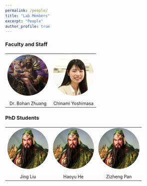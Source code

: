 ```yaml
---
permalink: /people/
title: "Lab Members"
excerpt: "People"
author_profile: true
---
```


### Faculty and Staff

<table  style="border: none; margin-top:20px;">
  <tr>
    <td align="center" valign="top" style="border: none;"><img src="../images/boss_v2.jpg" alt="jing" style="margin-bottom:40px; height:400px;width:400px; zoom:33%;border-radius: 50%;zoom:33%;" />
    <br>Dr. Bohan Zhuang
    </td>
    <td align="center" valign="top" style="border: none;"><img src="../images/scret.jpg" alt="jing" style="margin-bottom:40px; width:400px;height:400px; zoom:33%;border-radius: 50%;zoom:33%;" />
    <br>Chinami Yoshimasa
    </td>
  </tr>
 </table>


### PhD Students
 
<table  style="border: none; margin-top:20px;">
  <tr>
    <td align="center" valign="top" style="border: none;"><img src="../images/guanyu.jpg" alt="jing" style="margin-bottom:40px; height:400px;width:400px; zoom:33%;border-radius: 50%;zoom:33%;" />
    <br>Jing Liu
    </td>
    <td align="center" valign="top" style="border: none;"><img src="../images/guanyu.jpg" alt="jing" style="margin-bottom:40px; width:400px;height:400px; zoom:33%;border-radius: 50%;zoom:33%;" />
    <br>Haoyu He
    </td>
    <td align="center" valign="top" style="border: none;"><img src="../images/guanyu.jpg" alt="jing" style="margin-bottom:40px; width:400px;height:400px; zoom:33%;border-radius: 50%;zoom:33%;" />
    <br>Zizheng Pan
    </td>
  </tr>
 </table>


